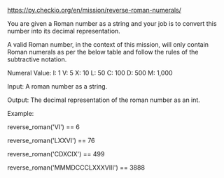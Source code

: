 https://py.checkio.org/en/mission/reverse-roman-numerals/

You are given a Roman number as a string and your job is to convert this number into its decimal representation.

A valid Roman number, in the context of this mission, 
will only contain Roman numerals as per the below table and follow the rules of the subtractive notation.


Numeral	Value:
I:	1 
V:	5 
X:	10 
L:	50 
C:	100 
D:	500 
M:	1,000 

Input: A roman number as a string.

Output: The decimal representation of the roman number as an int.

Example:

reverse_roman('VI') == 6

reverse_roman('LXXVI') == 76

reverse_roman('CDXCIX') == 499

reverse_roman('MMMDCCCLXXXVIII') == 3888
